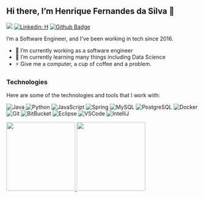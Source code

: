 ## Hi there, I’m Henrique Fernandes da Silva 👋

![](https://komarev.com/ghpvc/?username=silvahenrique&label=PROFILE+VIEWS&style=flat-square)
[![Linkedin: H](https://img.shields.io/badge/-Linkedin-blue?style=flat-square&logo=Linkedin&logoColor=white&link=https://www.linkedin.com/in/henrique-f-silva/)](https://www.linkedin.com/in/henrique-f-silva/)
[![Github Badge](https://img.shields.io/badge/-Github-000?style=flat-square&logo=Github&logoColor=white&link=https://github.com/silvahenrique)](https://github.com/silvahenrique)

I’m a Software Engineer, and I've been working in tech since 2016. 

- 🔭 I’m currently working as a software engineer
- 🌱 I’m currently learning many things including Data Science
- ⚡ Give me a computer, a cup of coffee and a problem.

<!--
- 💬 Ask me about ...
- 📫 How to reach me: ...
- 😄 Pronouns: ...
- ⚡ Fun fact: ...
-->


### Technologies

Here are some of the technologies and tools that I work with:

![Java](https://img.shields.io/badge/-Java-007396?style=flat-square&logo=java)
![Python](https://img.shields.io/badge/-Python-ffffb3?style=flat-square&logo=python)
![JavaScript](https://img.shields.io/badge/-JavaScript-black?style=flat-square&logo=javascript)
![Spring](https://img.shields.io/badge/-Spring-6DB33F?style=flat-square&logo=spring&logoColor=white)
![MySQL](https://img.shields.io/badge/-MySQL-4479A1?style=flat-square&logo=mysql&logoColor=white)
![PostgreSQL](https://img.shields.io/badge/PostgreSQL-0077b3?style=flat-square&logo=postgresql&logoColor=white)
![Docker](https://img.shields.io/badge/-Docker-2496ED?style=flat-square&logo=docker&logoColor=white)
![Git](https://img.shields.io/badge/-Git-black?style=flat-square&logo=git)
![BitBucket](https://img.shields.io/badge/-BitBucket-darkblue?style=flat-square&logo=bitbucket)
![Eclipse](https://img.shields.io/badge/-Eclipse-2C2255?style=flat-square&logo=eclipse&logoColor=white)
![VSCode](https://img.shields.io/badge/-VSCode-007ACC?style=flat-square&logo=visual-studio-code&logoColor=white)
![IntelliJ](https://img.shields.io/badge/-IntelliJ%20IDEA-black?style=flat-square&logo=intellij-idea&logoColor=white)

<!--
<details>
  <summary>:bar_chart: GitHub Stats</summary>
<div align="left">
    <a href="https://github.com/silvahenrique">
        <img height="180em" src="https://github-readme-stats.vercel.app/api?username=silvahenrique&show_icons=true&theme=dracula&include_all_commits=true&count_private=true"/>
        <img height="180em" src="https://github-readme-stats.vercel.app/api/top-langs/?username=silvahenrique&layout=compact&langs_count=7&theme=dracula"/>
    </a>
</div>
</details>
-->
<div align="left">
    <a href="https://github.com/silvahenrique">
        <img height="180em" src="https://github-readme-stats.vercel.app/api?username=silvahenrique&show_icons=true&theme=dracula&include_all_commits=true&count_private=true"/>
        <img height="180em" src="https://github-readme-stats.vercel.app/api/top-langs/?username=silvahenrique&layout=compact&langs_count=7&theme=dracula"/>
    </a>
</div>


